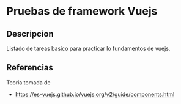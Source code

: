 # Pruebas de framework Vuejs
## Descripcion
Listado de tareas basico para practicar lo fundamentos de vuejs.

## Referencias
Teoria tomada de 
- https://es-vuejs.github.io/vuejs.org/v2/guide/components.html